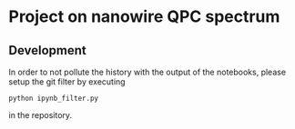 # Project on nanowire QPC spectrum


## Development

In order to not pollute the history with the output of the notebooks, please setup the git filter by executing

```
python ipynb_filter.py
```
in the repository.
